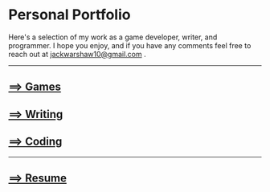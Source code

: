 # Personal Portfolio
Here's a selection of my work as a game developer, writer, and programmer. I hope you enjoy, and if you have any comments feel free to reach out at jackwarshaw10@gmail.com .

----

## [==> Games](https://jackwarshaw.github.io/Jacks-Personal-Work/games)





## [==> Writing](https://jackwarshaw.github.io/Jacks-Personal-Work/writing)





## [==> Coding](https://jackwarshaw.github.io/Jacks-Personal-Work/coding)

----

## [==> Resume](https://www.linkedin.com/in/jack-warshaw-00289b126/details/featured/)
